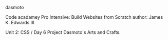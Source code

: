 dasmoto

Code acadamey Pro Intensive: Build Websites from Scratch
author: James K. Edwards III

Unit 2: CSS / Day 6
Project Dasmoto's Arts and Crafts. 

